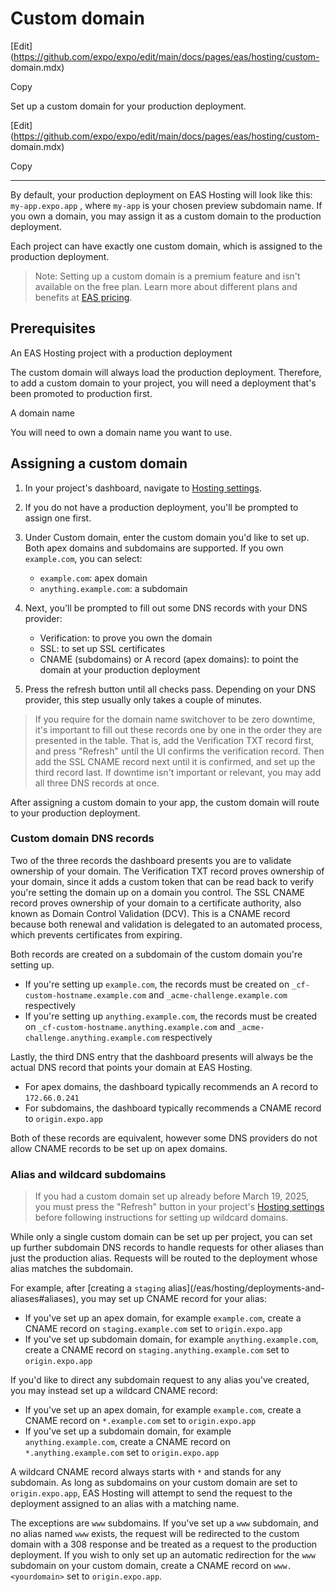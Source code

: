# Custom domain

[Edit](https://github.com/expo/expo/edit/main/docs/pages/eas/hosting/custom-
domain.mdx)

Copy

Set up a custom domain for your production deployment.

[Edit](https://github.com/expo/expo/edit/main/docs/pages/eas/hosting/custom-
domain.mdx)

Copy

* * *

By default, your production deployment on EAS Hosting will look like this:
`my-app.expo.app` , where `my-app` is your chosen preview subdomain name. If
you own a domain, you may assign it as a custom domain to the production
deployment.

Each project can have exactly one custom domain, which is assigned to the
production deployment.

> Note: Setting up a custom domain is a premium feature and isn't available on
> the free plan. Learn more about different plans and benefits at [EAS
> pricing](https://expo.dev/pricing).

## Prerequisites

An EAS Hosting project with a production deployment

The custom domain will always load the production deployment. Therefore, to
add a custom domain to your project, you will need a deployment that's been
promoted to production first.

A domain name

You will need to own a domain name you want to use.

## Assigning a custom domain

  1. In your project's dashboard, navigate to [Hosting settings](https://expo.dev/accounts/%5BaccountName%5D/projects/%5BprojectName%5D/hosting/settings).

  2. If you do not have a production deployment, you'll be prompted to assign one first.

  3. Under Custom domain, enter the custom domain you'd like to set up. Both apex domains and subdomains are supported. If you own `example.com`, you can select:

     * `example.com`: apex domain
     * `anything.example.com`: a subdomain
  4. Next, you'll be prompted to fill out some DNS records with your DNS provider:

     * Verification: to prove you own the domain
     * SSL: to set up SSL certificates
     * CNAME (subdomains) or A record (apex domains): to point the domain at your production deployment
  5. Press the refresh button until all checks pass. Depending on your DNS provider, this step usually only takes a couple of minutes.

> If you require for the domain name switchover to be zero downtime, it's
> important to fill out these records one by one in the order they are
> presented in the table. That is, add the Verification TXT record first, and
> press "Refresh" until the UI confirms the verification record. Then add the
> SSL CNAME record next until it is confirmed, and set up the third record
> last. If downtime isn't important or relevant, you may add all three DNS
> records at once.

After assigning a custom domain to your app, the custom domain will route to
your production deployment.

### Custom domain DNS records

Two of the three records the dashboard presents you are to validate ownership
of your domain. The Verification TXT record proves ownership of your domain,
since it adds a custom token that can be read back to verify you're setting
the domain up on a domain you control. The SSL CNAME record proves ownership
of your domain to a certificate authority, also known as Domain Control
Validation (DCV). This is a CNAME record because both renewal and validation
is delegated to an automated process, which prevents certificates from
expiring.

Both records are created on a subdomain of the custom domain you're setting
up.

  * If you're setting up `example.com`, the records must be created on `_cf-custom-hostname.example.com` and `_acme-challenge.example.com` respectively
  * If you're setting up `anything.example.com`, the records must be created on `_cf-custom-hostname.anything.example.com` and `_acme-challenge.anything.example.com` respectively

Lastly, the third DNS entry that the dashboard presents will always be the
actual DNS record that points your domain at EAS Hosting.

  * For apex domains, the dashboard typically recommends an A record to `172.66.0.241`
  * For subdomains, the dashboard typically recommends a CNAME record to `origin.expo.app`

Both of these records are equivalent, however some DNS providers do not allow
CNAME records to be set up on apex domains.

### Alias and wildcard subdomains

> If you had a custom domain set up already before March 19, 2025, you must
> press the "Refresh" button in your project's [Hosting
> settings](https://expo.dev/accounts/%5BaccountName%5D/projects/%5BprojectName%5D/hosting/settings)
> before following instructions for setting up wildcard domains.

While only a single custom domain can be set up per project, you can set up
further subdomain DNS records to handle requests for other aliases than just
the production alias. Requests will be routed to the deployment whose alias
matches the subdomain.

For example, after [creating a `staging` alias](/eas/hosting/deployments-and-
aliases#aliases), you may set up CNAME record for your alias:

  * If you've set up an apex domain, for example `example.com`, create a CNAME record on `staging.example.com` set to `origin.expo.app`
  * If you've set up subdomain domain, for example `anything.example.com`, create a CNAME record on `staging.anything.example.com` set to `origin.expo.app`

If you'd like to direct any subdomain request to any alias you've created, you
may instead set up a wildcard CNAME record:

  * If you've set up an apex domain, for example `example.com`, create a CNAME record on `*.example.com` set to `origin.expo.app`
  * If you've set up a subdomain domain, for example `anything.example.com`, create a CNAME record on `*.anything.example.com` set to `origin.expo.app`

A wildcard CNAME record always starts with `*` and stands for any subdomain.
As long as subdomains on your custom domain are set to `origin.expo.app`, EAS
Hosting will attempt to send the request to the deployment assigned to an
alias with a matching name.

The exceptions are `www` subdomains. If you've set up a `www` subdomain, and
no alias named `www` exists, the request will be redirected to the custom
domain with a 308 response and be treated as a request to the production
deployment. If you wish to only set up an automatic redirection for the `www`
subdomain on your custom domain, create a CNAME record on `www.<yourdomain>`
set to `origin.expo.app`.


